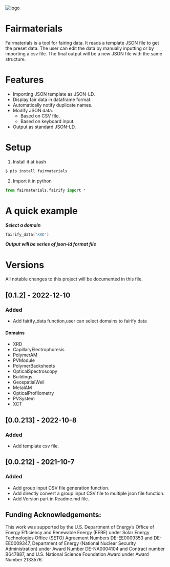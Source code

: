 
![logo](https://i.imgur.com/pqR2OBe.png)

# Fairmaterials
Fairmaterials is a tool for fairing data. It reads a template JSON file to get the preset data. The user can edit the data by manually inputting or by importing a csv file. The final output will be a new JSON file with the same structure. 


# Features
 -  Importing JSON template as JSON-LD.
 -   Display fair data in dataframe format.
 -   Automatically notify duplicate names.
 -   Modify JSON data.
		- Based on CSV file.
		- Based on keyboard input.
 -   Output as standard JSON-LD.
 
#  Setup
1. Install it at bash
```bash
$ pip install fairmaterials
```
2.	Import it in python
```python
from fairmaterials.fairify import *
``` 
#  A quick example
***Select a domain***
```python
fairify_data("XRD")
``` 
***Output will be series of json-ld format file***

#  Versions
All notable changes to this project will be documented in this file.
## [0.1.2] - 2022-12-10
### Added
- Add fairify_data function,user can select domains to fairify data
#### Domains
- XRD
- CapillaryElectrophoresis
- PolymerAM
- PVModule
- PolymerBacksheets
- OpticalSpectroscopy
- Buildings
- GeospatialWell
- MetalAM
- OpticalProfilometry
- PVSystem
- XCT 

## [0.0.213] - 2022-10-8
### Added
- Add template csv file.
## [0.0.212] - 2021-10-7
### Added
- Add group input CSV file generation function.
- Add directly convert a group input CSV file to multiple json file function.
- Add Version part in Readme.md file.

## Funding Acknowledgements:
This work was supported by the U.S. Department of Energy’s Office of Energy Efficiency and Renewable Energy (EERE) under Solar Energy Technologies Office (SETO) Agreement Numbers DE-EE0009353 and DE-EE0009347, Department of Energy (National Nuclear Security Administration) under Award Number DE-NA0004104 and Contract number B647887, and U.S. National Science Foundation Award under Award Number 2133576.